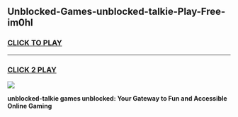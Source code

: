 
## Unblocked-Games-unblocked-talkie-Play-Free-im0hl
<h3>
<a href="https://premium76.site?title=unblocked-talkie&ref=12A">CLICK TO PLAY</a></h3>
<hr>

<h3>
<a href="https://premium76.site?title=unblocked-talkie&ref=12A">CLICK 2 PLAY</a>
  
</h3>

<a href="https://premium76.site?title=unblocked-talkie&ref=12A"><img src="https://clearcache.store/games.png"></a>


**unblocked-talkie games unblocked: Your Gateway to Fun and Accessible Online Gaming**
